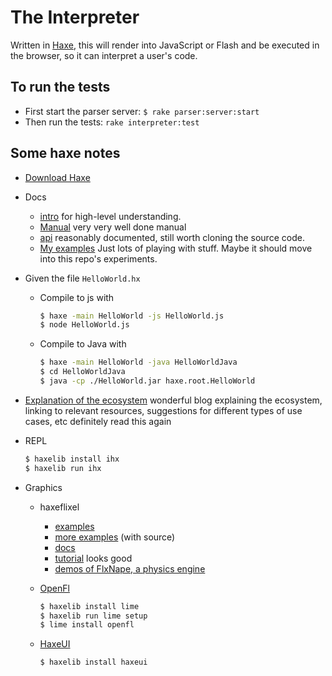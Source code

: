 The Interpreter
===============

Written in [Haxe](http://haxe.org/),
this will render into JavaScript or Flash
and be executed in the browser,
so it can interpret a user's code.

To run the tests
----------------

* First start the parser server: `$ rake parser:server:start`
* Then run the tests: `rake interpreter:test`

Some haxe notes
---------------

* [Download Haxe](http://haxe.org/download/)
* Docs
  * [intro](http://haxe.org/documentation/introduction/) for high-level understanding.
  * [Manual](http://haxe.org/manual/) very very well done manual
  * [api](http://api.haxe.org/) reasonably documented, still worth cloning the source code.
  * [My examples](https://gist.github.com/JoshCheek/a3ba5325df017f6e346e) Just lots of playing with stuff. Maybe it should move into this repo's experiments.
* Given the file `HelloWorld.hx`
  * Compile to js with

    ```sh
    $ haxe -main HelloWorld -js HelloWorld.js
    $ node HelloWorld.js
    ```
  * Compile to Java with

    ```sh
    $ haxe -main HelloWorld -java HelloWorldJava
    $ cd HelloWorldJava
    $ java -cp ./HelloWorld.jar haxe.root.HelloWorld
    ```
* [Explanation of the ecosystem](http://gamasutra.com/blogs/LarsDoucet/20140318/213407/Flash_is_dead_long_live_OpenFL.php)
  wonderful blog explaining the ecosystem,
  linking to relevant resources,
  suggestions for different types of use cases, etc
  definitely read this again
* REPL

  ```sh
  $ haxelib install ihx
  $ haxelib run ihx
  ```
* Graphics
  * haxeflixel
    * [examples](http://haxeflixel.com/showcase/)
    * [more examples](http://haxeflixel.com/demos/) (with source)
    * [docs](http://haxeflixel.com/documentation/)
    * [tutorial](http://haxeflixel.com/documentation/part-ii-testing/) looks good
    * [demos of FlxNape, a physics engine](http://haxeflixel.com/demos/FlxNape/)
  * [OpenFl](http://haxeui.org/install_openfl.jsp)

    ```sh
    $ haxelib install lime
    $ haxelib run lime setup
    $ lime install openfl
    ```
  * [HaxeUI](http://haxeui.org/install_haxeui.jsp)

    ```sh
    $ haxelib install haxeui
    ```
